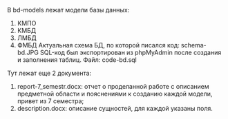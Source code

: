В bd-models лежат модели базы данных:
1) КМПО
2) КМБД
3) ЛМБД
4) ФМБД
Актуальная схема БД, по которой писался код: schema-bd.JPG
SQL-код был экспортирован из phpMyAdmin после создания и заполнения таблиц. Файл: code-bd.sql

Тут лежат еще 2 документа:
1) report-7_semestr.docx: отчет о проделанной работе с описанием предметной области и пояснениями к созданию каждой модели, привет из 7 семестра;
2) description.docx: описание сущностей, для каждой указаны поля.
